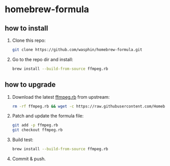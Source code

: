 # homebrew-formula

## how to install

1. Clone this repo:
   ```sh
   git clone https://github.com/wasphin/homebrew-formula.git
   ```
1. Go to the repo dir and install:
   ```sh
   brew install --build-from-source ffmpeg.rb
   ```

## how to upgrade

1. Download the latest [ffmpeg.rb](https://raw.githubusercontent.com/Homebrew/homebrew-core/master/Formula/f/ffmpeg.rb) from upstream:
   ```sh
   rm -rf ffmpeg.rb && wget -c https://raw.githubusercontent.com/Homebrew/homebrew-core/master/Formula/f/ffmpeg.rb
   ```
1. Patch and update the formula file:
   ```sh
   git add -p ffmpeg.rb
   git checkout ffmpeg.rb
   ```
1. Build test:
   ```sh
   brew install --build-from-source ffmpeg.rb
   ```
1. Commit & push.
